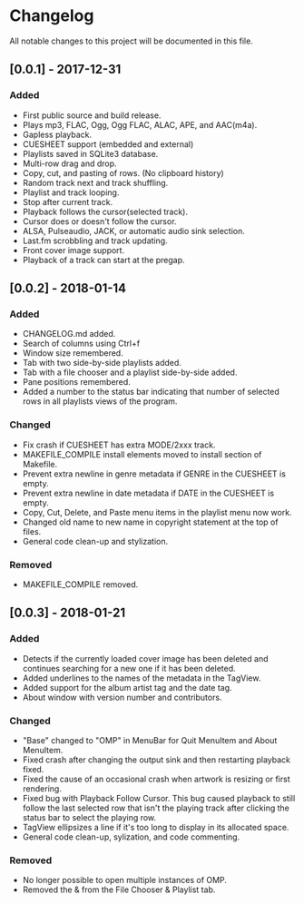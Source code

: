# Changelog
All notable changes to this project will be documented in this file.



## [0.0.1] - 2017-12-31

### Added
- First public source and build release.
- Plays mp3, FLAC, Ogg, Ogg FLAC, ALAC, APE, and AAC(m4a).
- Gapless playback.
- CUESHEET support (embedded and external)
- Playlists saved in SQLite3 database.
- Multi-row drag and drop.
- Copy, cut, and pasting of rows. (No clipboard history)
- Random track next and track shuffling.
- Playlist and track looping.
- Stop after current track.
- Playback follows the cursor(selected track).
- Cursor does or doesn't follow the cursor.
- ALSA, Pulseaudio, JACK, or automatic audio sink selection.
- Last.fm scrobbling and track updating.
- Front cover image support.
- Playback of a track can start at the pregap.



## [0.0.2] - 2018-01-14

### Added
- CHANGELOG.md added.
- Search of columns using Ctrl+f
- Window size remembered.
- Tab with two side-by-side playlists added.
- Tab with a file chooser and a playlist side-by-side added.
- Pane positions remembered.
- Added a number to the status bar indicating that number of selected rows
  in all playlists views of the program.

### Changed
- Fix crash if CUESHEET has extra MODE/2xxx track.
- MAKEFILE_COMPILE install elements moved to install section of Makefile.
- Prevent extra newline in genre metadata if GENRE in the CUESHEET is empty.
- Prevent extra newline in date metadata if DATE in the CUESHEET is empty.
- Copy, Cut, Delete, and Paste menu items in the playlist menu now work.
- Changed old name to new name in copyright statement at the top of files.
- General code clean-up and stylization.

### Removed
- MAKEFILE_COMPILE removed.



## [0.0.3] - 2018-01-21

### Added
- Detects if the currently loaded cover image has been deleted and continues
  searching for a new one if it has been deleted.
- Added underlines to the names of the metadata in the TagView.
- Added support for the album artist tag and the date tag.
- About window with version number and contributors.

### Changed
- "Base" changed to "OMP" in MenuBar for Quit MenuItem and About MenuItem.
- Fixed crash after changing the output sink and then restarting playback fixed.
- Fixed the cause of an occasional crash when artwork is resizing or first
  rendering.
- Fixed bug with Playback Follow Cursor. This bug caused playback to still 
  follow the last selected row that isn't the playing track after
  clicking the status bar to select the playing row.
- TagView ellipsizes a line if it's too long to display in its allocated space.
- General code clean-up, sylization, and code commenting.

### Removed
- No longer possible to open multiple instances of OMP.
- Removed the & from the File Chooser & Playlist tab.
